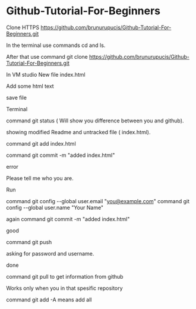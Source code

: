 # Github-Tutorial-For-Beginners

 Clone HTTPS https://github.com/brunurupucis/Github-Tutorial-For-Beginners.git

In the terminal use commands cd and ls. 

After that use command git clone https://github.com/brunurupucis/Github-Tutorial-For-Beginners.git

In VM studio
New file index.html

Add some html text

save file 

Terminal

command git status ( Will show you difference between you and github).


showing modified Readme and 
untracked file ( index.html). 


command git add index.html 

command git commit -m "added index.html"

error 

 Please tell me who you are.

Run

   command git config --global user.email "you@example.com"
  command git config --global user.name "Your Name"
 
 again command git commit -m "added index.html"

 good 

 command git push

 asking for password and username. 

 done

 command git pull  to get information from github

 Works only when you in that spesific repository 

 command git add -A means add all 